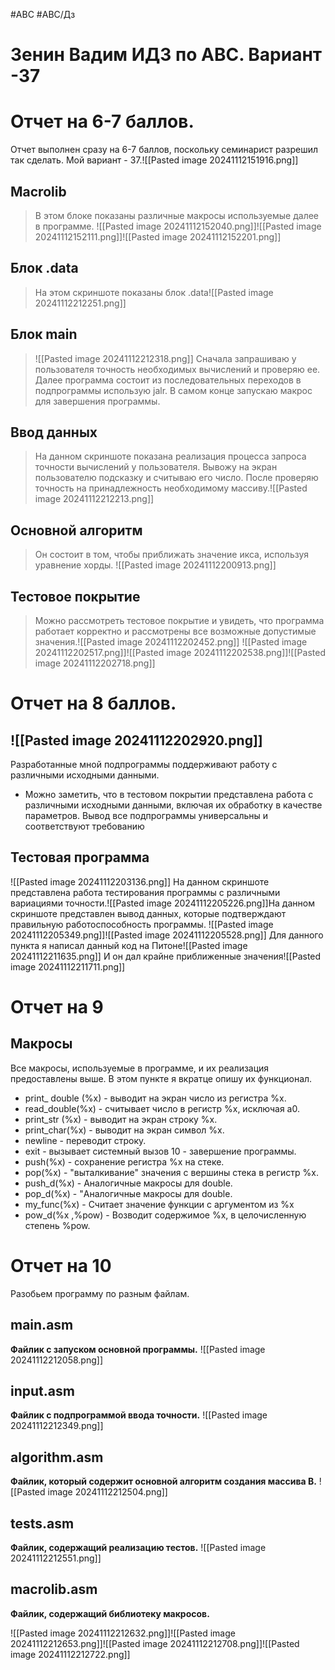 #ABC  #АВС/Дз 
# Зенин Вадим ИДЗ по АВС. Вариант -37
# Отчет на 6-7 баллов.
Отчет выполнен сразу на 6-7 баллов, поскольку семинарист разрешил так сделать.
Мой вариант - 37.![[Pasted image 20241112151916.png]]
## Macrolib
>В этом блоке показаны различные макросы используемые далее в программе. ![[Pasted image 20241112152040.png]]![[Pasted image 20241112152111.png]]![[Pasted image 20241112152201.png]]
## Блок .data
> На этом скриншоте показаны блок .data![[Pasted image 20241112212251.png]]
> 
## Блок main
> ![[Pasted image 20241112212318.png]]
> Сначала запрашиваю у пользователя точность необходимых вычислений и проверяю ее.
> Далее программа состоит из последовательных переходов в подпрограммы использую jalr. 
> В самом конце запускаю макрос для завершения программы.
## Ввод данных  
>На данном скриншоте показана реализация процесса запроса точности вычислений у пользователя.
>Вывожу на экран пользователю подсказку и считываю его число.
>После проверяю точность на принадлежность необходимому массиву.![[Pasted image 20241112212213.png]]


## Основной алгоритм

> Он состоит в том, чтобы приближать значение икса, используя уравнение хорды.
> ![[Pasted image 20241112200913.png]]

## Тестовое покрытие
>Можно рассмотреть тестовое покрытие и увидеть, что программа работает корректно и рассмотрены все возможные допустимые значения.![[Pasted image 20241112202452.png]]
>![[Pasted image 20241112202517.png]]![[Pasted image 20241112202538.png]]![[Pasted image 20241112202718.png]]
# Отчет на 8 баллов.
## ![[Pasted image 20241112202920.png]]
Разработанные мной подпрограммы поддерживают работу с различными исходными  данными. 
- Можно заметить, что в тестовом покрытии представлена работа с различными исходными данными, включая их обработку в качестве параметров.
Вывод все подпрограммы универсальны и соответствуют требованию
## Тестовая программа
![[Pasted image 20241112203136.png]]
На данном скриншоте представлена работа тестирования программы с различными вариациями точности.![[Pasted image 20241112205226.png]]На данном скриншоте представлен вывод данных, которые подтверждают правильную работоспособность программы.
![[Pasted image 20241112205349.png]]![[Pasted image 20241112205528.png]]
Для данного пункта я написал данный код на Питоне![[Pasted image 20241112211635.png]]
И он дал крайне приближенные значения![[Pasted image 20241112211711.png]]
# Отчет на 9
## Макросы
   Все макросы, используемые в программе,  и их реализация предоставлены выше.
   В этом пункте я вкратце опишу их функционал.
   - print_ double (%x) - выводит на экран число из регистра %x.
   - read_double(%x) - считывает число в регистр %x, исключая а0.
   - print_str (%x) - выводит на экран строку %x.
   - print_char(%x) - выводит на экран символ %x.
   - newline - переводит строку.
   - exit - вызывает системный вызов 10 - завершение программы.
   - push(%x) - сохранение регистра %x на стеке.
   - pop(%x) -  "выталкивание" значения с вершины стека в регистр %x.
   - push_d(%x) -  Аналогичные макросы для double.
   - pop_d(%x) -  "Аналогичные макросы для double.
   - my_func(%x) - Считает значение функции с аргументом из %х
   - pow_d(%x ,%pow) - Возводит содержимое %х, в целочисленную степень %pow.
# Отчет на 10
   Разобьем программу по разным файлам.
## main.asm
**Файлик с запуском основной программы.**
   ![[Pasted image 20241112212058.png]]
## input.asm 
**Файлик с подпрограммой ввода  точности.** 
  ![[Pasted image 20241112212349.png]]
## algorithm.asm 
**Файлик, который содержит основной алгоритм создания массива B.**
![[Pasted image 20241112212504.png]]
## tests.asm
**Файлик, содержащий реализацию тестов.**
![[Pasted image 20241112212551.png]]
## macrolib.asm
**Файлик, содержащий библиотеку макросов.** 

![[Pasted image 20241112212632.png]]![[Pasted image 20241112212653.png]]![[Pasted image 20241112212708.png]]![[Pasted image 20241112212722.png]]


